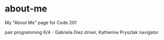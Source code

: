 # about-me
My "About Me" page for Code 201

pair programming 6/4 - Gabriela Diez driver, Katherine Pryszlak navigator
